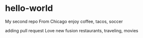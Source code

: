 # hello-world
My second repo
From Chicago enjoy coffee, tacos, soccer 

adding pull request 
Love new fusion restaurants, traveling, movies
